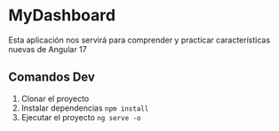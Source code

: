 # MyDashboard
Esta aplicación nos servirá para comprender y practicar características nuevas de Angular 17

## Comandos Dev

1. Clonar el proyecto
2. Instalar dependencias ```npm install```
3. Ejecutar el proyecto ```ng serve -o```


